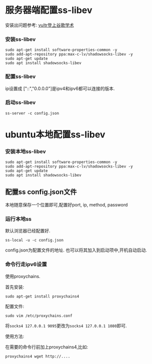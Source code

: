 # 服务器端配置ss-libev

安装出问题参考: [vultr登上谷歌学术](http://fpcsongazure.top/how-to-fuck-gfw-to-get-a-paper/)

### 安装ss-libev

```shell
sudo apt-get install software-properties-common -y
sudo add-apt-repository ppa:max-c-lv/shadowsocks-libev -y
sudo apt-get update
sudo apt install shadowsocks-libev
```

### 配置ss-libev

ip设置成 ["::","0.0.0.0"]是ipv4和ipv6都可以连接的版本.



### 启动ss-libev

```shell
ss-server -c config.json
```





# ubuntu本地配置ss-libev





### 安装本地ss-libev

```shell
sudo apt-get install software-properties-common -y
sudo add-apt-repository ppa:max-c-lv/shadowsocks-libev -y
sudo apt-get update
sudo apt install shadowsocks-libev
```



## 配置ss config.json文件

本地随意保存一个位置即可,配置好port, ip, method, password



### 运行本地ss

默认浏览器已经配置好. 

```shell
ss-local -u -c config.json
```

config.json为配置文件的地址. 也可以将其加入到启动项中,开机自动启动.



### 命令行走ipv6设置

使用proxychains.

首先安装:

```shell
sudo apt-get install proxychains4
```



配置文件:

```shell
sudo vim /etc/proxychains.conf
```



将`socks4 127.0.0.1 9095`更改为`socks4 127.0.0.1 1080`即可.



使用方法:

在需要的命令行前加上proxychains4,比如:

```shell
proxychains4 wget http://....
```





